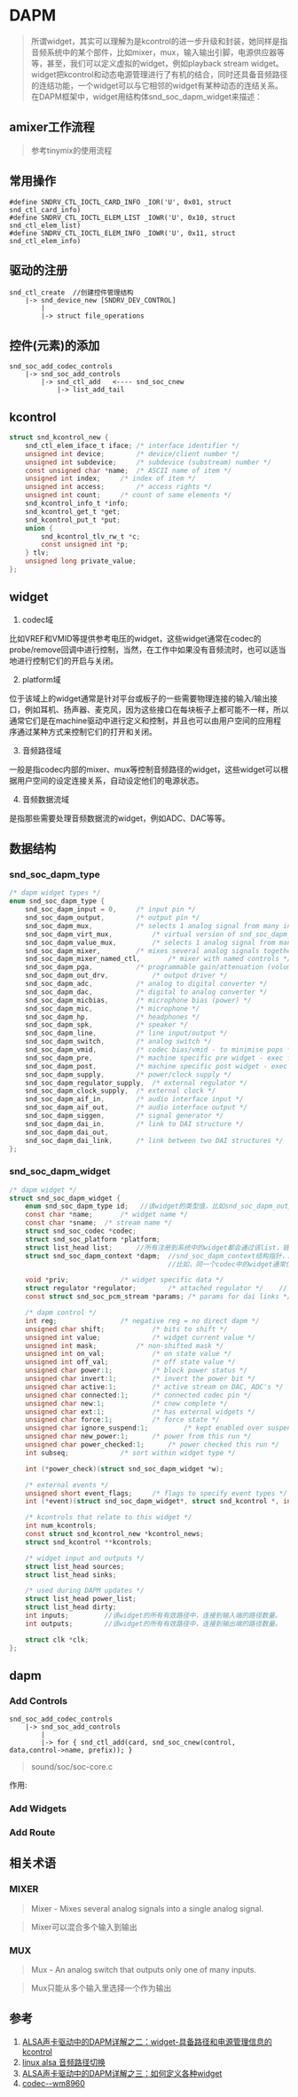 # DAPM


>所谓widget，其实可以理解为是kcontrol的进一步升级和封装，她同样是指音频系统中的某个部件，比如mixer，mux，输入输出引脚，电源供应器等等，甚至，我们可以定义虚拟的widget，例如playback stream widget。widget把kcontrol和动态电源管理进行了有机的结合，同时还具备音频路径的连结功能，一个widget可以与它相邻的widget有某种动态的连结关系。在DAPM框架中，widget用结构体snd_soc_dapm_widget来描述：


## amixer工作流程

>参考tinymix的使用流程

## 常用操作

```
#define SNDRV_CTL_IOCTL_CARD_INFO _IOR('U', 0x01, struct snd_ctl_card_info)              
#define SNDRV_CTL_IOCTL_ELEM_LIST _IOWR('U', 0x10, struct snd_ctl_elem_list)             
#define SNDRV_CTL_IOCTL_ELEM_INFO _IOWR('U', 0x11, struct snd_ctl_elem_info)             
```

## 驱动的注册

```
snd_ctl_create  //创建控件管理结构
    |-> snd_device_new [SNDRV_DEV_CONTROL]
        |
        |-> struct file_operations
```


## 控件(元素)的添加

``` 
snd_soc_add_codec_controls
    |-> snd_soc_add_controls
        |-> snd_ctl_add   <---- snd_soc_cnew
            |-> list_add_tail
```

## kcontrol


``` C
struct snd_kcontrol_new {                                                     
    snd_ctl_elem_iface_t iface; /* interface identifier */                    
    unsigned int device;        /* device/client number */                    
    unsigned int subdevice;     /* subdevice (substream) number */            
    const unsigned char *name;  /* ASCII name of item */                      
    unsigned int index;     /* index of item */                               
    unsigned int access;        /* access rights */                           
    unsigned int count;     /* count of same elements */                      
    snd_kcontrol_info_t *info;                                                
    snd_kcontrol_get_t *get;                                                  
    snd_kcontrol_put_t *put;                                                  
    union {                                                                   
        snd_kcontrol_tlv_rw_t *c;                                             
        const unsigned int *p;                                                
    } tlv;                                                                    
    unsigned long private_value;                                              
};                                                                            
```

## widget


1. codec域     

比如VREF和VMID等提供参考电压的widget，这些widget通常在codec的probe/remove回调中进行控制，当然，在工作中如果没有音频流时，也可以适当地进行控制它们的开启与关闭。

2. platform域    

位于该域上的widget通常是针对平台或板子的一些需要物理连接的输入/输出接口，例如耳机、扬声器、麦克风，因为这些接口在每块板子上都可能不一样，所以通常它们是在machine驱动中进行定义和控制，并且也可以由用户空间的应用程序通过某种方式来控制它们的打开和关闭。

3. 音频路径域    

一般是指codec内部的mixer、mux等控制音频路径的widget，这些widget可以根据用户空间的设定连接关系，自动设定他们的电源状态。

4. 音频数据流域    

是指那些需要处理音频数据流的widget，例如ADC、DAC等等。



## 数据结构

### snd_soc_dapm_type

``` C
/* dapm widget types */                                                                                         
enum snd_soc_dapm_type {                                                                                      
    snd_soc_dapm_input = 0,     /* input pin */                                                               
    snd_soc_dapm_output,        /* output pin */                                                              
    snd_soc_dapm_mux,           /* selects 1 analog signal from many inputs */                                
    snd_soc_dapm_virt_mux,          /* virtual version of snd_soc_dapm_mux */                                 
    snd_soc_dapm_value_mux,         /* selects 1 analog signal from many inputs */                            
    snd_soc_dapm_mixer,         /* mixes several analog signals together */                                   
    snd_soc_dapm_mixer_named_ctl,       /* mixer with named controls */                                       
    snd_soc_dapm_pga,           /* programmable gain/attenuation (volume) */                                  
    snd_soc_dapm_out_drv,           /* output driver */                                                       
    snd_soc_dapm_adc,           /* analog to digital converter */                                             
    snd_soc_dapm_dac,           /* digital to analog converter */                                             
    snd_soc_dapm_micbias,       /* microphone bias (power) */                                                 
    snd_soc_dapm_mic,           /* microphone */                                                              
    snd_soc_dapm_hp,            /* headphones */                                                              
    snd_soc_dapm_spk,           /* speaker */                                                                 
    snd_soc_dapm_line,          /* line input/output */                                                       
    snd_soc_dapm_switch,        /* analog switch */                                                           
    snd_soc_dapm_vmid,          /* codec bias/vmid - to minimise pops */                                      
    snd_soc_dapm_pre,           /* machine specific pre widget - exec first */                                
    snd_soc_dapm_post,          /* machine specific post widget - exec last */                                
    snd_soc_dapm_supply,        /* power/clock supply */                                                      
    snd_soc_dapm_regulator_supply,  /* external regulator */                                                  
    snd_soc_dapm_clock_supply,  /* external clock */                                                          
    snd_soc_dapm_aif_in,        /* audio interface input */                                                   
    snd_soc_dapm_aif_out,       /* audio interface output */                                                  
    snd_soc_dapm_siggen,        /* signal generator */                                                        
    snd_soc_dapm_dai_in,        /* link to DAI structure */                                                   
    snd_soc_dapm_dai_out,                                                                                     
    snd_soc_dapm_dai_link,      /* link between two DAI structures */                                         
};                                                                                                            
```
### snd_soc_dapm_widget

``` C
/* dapm widget */
struct snd_soc_dapm_widget {
    enum snd_soc_dapm_type id;   //该widget的类型值，比如snd_soc_dapm_output，snd_soc_dapm_mixer等等。
    const char *name;       /* widget name */
    const char *sname;  /* stream name */
    struct snd_soc_codec *codec;
    struct snd_soc_platform *platform;
    struct list_head list;		//所有注册到系统中的widget都会通过该list，链接到代表声卡的snd_soc_card结构的widgets链表头字段中
    struct snd_soc_dapm_context *dapm;	//snd_soc_dapm_context结构指针，ASoc把系统划分为多个dapm域，每个widget属于某个dapm域，同一个域代表着同样的偏置电压供电策略，
										//比如，同一个codec中的widget通常位于同一个dapm域，而平台上的widget可能又会位于另外一个platform域中。

    void *priv;             /* widget specific data */
    struct regulator *regulator;        /* attached regulator */	// 对于snd_soc_dapm_regulator_supply类型的widget，该字段指向与之相关的regulator结构指针。
    const struct snd_soc_pcm_stream *params; /* params for dai links */ //目前对于snd_soc_dapm_dai_link类型的widget，指向该dai的配置信息的snd_soc_pcm_stream结构

    /* dapm control */
    int reg;                /* negative reg = no direct dapm */
    unsigned char shift;            /* bits to shift */
    unsigned int value;             /* widget current value */
    unsigned int mask;          /* non-shifted mask */
    unsigned int on_val;            /* on state value */
    unsigned int off_val;           /* off state value */
    unsigned char power:1;          /* block power status */
    unsigned char invert:1;         /* invert the power bit */
    unsigned char active:1;         /* active stream on DAC, ADC's */
    unsigned char connected:1;      /* connected codec pin */
    unsigned char new:1;            /* cnew complete */
    unsigned char ext:1;            /* has external widgets */
    unsigned char force:1;          /* force state */
    unsigned char ignore_suspend:1;         /* kept enabled over suspend */
    unsigned char new_power:1;      /* power from this run */
    unsigned char power_checked:1;      /* power checked this run */
    int subseq;             /* sort within widget type */

    int (*power_check)(struct snd_soc_dapm_widget *w);

    /* external events */
    unsigned short event_flags;     /* flags to specify event types */
    int (*event)(struct snd_soc_dapm_widget*, struct snd_kcontrol *, int);

    /* kcontrols that relate to this widget */
    int num_kcontrols;
    const struct snd_kcontrol_new *kcontrol_news;
    struct snd_kcontrol **kcontrols;

    /* widget input and outputs */
    struct list_head sources;
    struct list_head sinks;

    /* used during DAPM updates */
    struct list_head power_list;
    struct list_head dirty;
    int inputs;			//该widget的所有有效路径中，连接到输入端的路径数量。
    int outputs;		//该widget的所有有效路径中，连接到输出端的路径数量。

    struct clk *clk;
};
```

## dapm

### Add Controls

```
snd_soc_add_codec_controls
    |-> snd_soc_add_controls
        |
        |-> for { snd_ctl_add(card, snd_soc_cnew(control, data,control->name, prefix)); }
```
>sound/soc/soc-core.c

作用: 

### Add Widgets

### Add Route


## 相关术语

### MIXER

> Mixer      - Mixes several analog signals into a single analog signal. 

>Mixer可以混合多个输入到输出 

### MUX

> Mux        - An analog switch that outputs only one of many inputs.

>Mux只能从多个输入里选择一个作为输出

## 参考

1. [ALSA声卡驱动中的DAPM详解之二：widget-具备路径和电源管理信息的kcontrol](http://blog.csdn.net/droidphone/article/details/12906139)
2. [ linux alsa 音频路径切换](http://blog.csdn.net/xiaojsj111/article/details/25601777)
3. [ALSA声卡驱动中的DAPM详解之三：如何定义各种widget](http://blog.csdn.net/DroidPhone/article/details/12978287)
4. [codec--wm8960](http://www.sunnyqi.com/upLoad/product/month_1306/WM8960.pdf)
